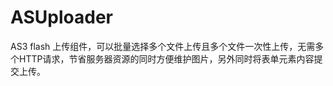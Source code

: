 ASUploader
==========

AS3 flash 上传组件，可以批量选择多个文件上传且多个文件一次性上传，无需多个HTTP请求，节省服务器资源的同时方便维护图片，另外同时将表单元素内容提交上传。